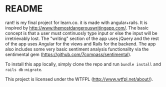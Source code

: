 # README

rant! is my final project for learn.co. it is made with angular+rails. It is inspired by http://www.themostdangerouswritingapp.com/. The basic concept is that a user must continuosly type input or else the input will be irretrievably lost. The "writing" section of the app uses jQuery and the rest of the app uses Angular for the views and Rails for the backend. The app also includes some very basic sentiment analysis functionality via the sentimental gem (https://github.com/7compass/sentimental). 

To install this app locally, simply clone the repo and run ```bundle install``` and ```rails db:migrate```.

This project is licensed under the WTFPL (http://www.wtfpl.net/about/).
